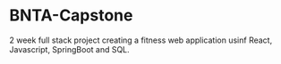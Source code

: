 # BNTA-Capstone
2 week full stack project creating a fitness web application usinf React, Javascript, SpringBoot and SQL.
